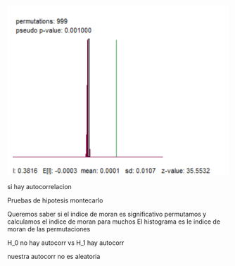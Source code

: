 ![alt text](image.png)

si hay autocorrelacion


Pruebas de hipotesis montecarlo

Queremos saber si el indice de moran es significativo
permutamos y calculamos el indice de moran para muchos 
El histograma es le indice de moran de las permutaciones

H_0 no hay autocorr vs H_1 hay autocorr

nuestra autocorr no es aleatoria


